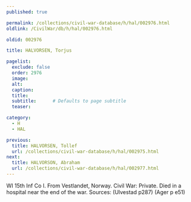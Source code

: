 ```yaml
---
published: true

permalink: /collections/civil-war-database/h/hal/002976.html
oldlink: /CivilWar/db/h/hal/002976.html

oldid: 002976

title: HALVORSEN, Torjus

pagelist:
  exclude: false
  order: 2976
  image: 
  alt:
  caption:
  title:
  subtitle:      # Defaults to page subtitle
  teaser:

category: 
  - H 
  - HAL

previous:
  title: HALVORSEN, Tollef
  url: /collections/civil-war-database/h/hal/002975.html  
next:
  title: HALVORSON, Abraham
  url: /collections/civil-war-database/h/hal/002977.html   
---
```

WI 15th Inf Co I. From Vestlandet, Norway. Civil War: Private. Died in a hospital near the end of the war. Sources: (Ulvestad p287) (Ager p e51)